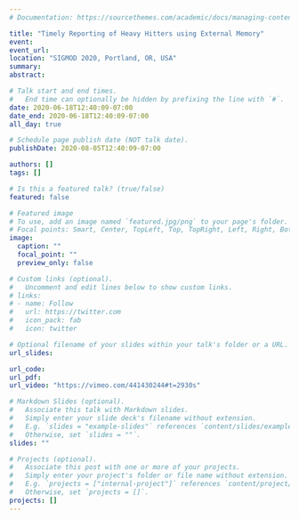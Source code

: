 ```yaml
---
# Documentation: https://sourcethemes.com/academic/docs/managing-content/

title: "Timely Reporting of Heavy Hitters using External Memory"
event:
event_url:
location: "SIGMOD 2020, Portland, OR, USA"
summary:
abstract:

# Talk start and end times.
#   End time can optionally be hidden by prefixing the line with `#`.
date: 2020-06-18T12:40:09-07:00
date_end: 2020-06-18T12:40:09-07:00
all_day: true

# Schedule page publish date (NOT talk date).
publishDate: 2020-08-05T12:40:09-07:00

authors: []
tags: []

# Is this a featured talk? (true/false)
featured: false

# Featured image
# To use, add an image named `featured.jpg/png` to your page's folder. 
# Focal points: Smart, Center, TopLeft, Top, TopRight, Left, Right, BottomLeft, Bottom, BottomRight.
image:
  caption: ""
  focal_point: ""
  preview_only: false

# Custom links (optional).
#   Uncomment and edit lines below to show custom links.
# links:
# - name: Follow
#   url: https://twitter.com
#   icon_pack: fab
#   icon: twitter

# Optional filename of your slides within your talk's folder or a URL.
url_slides:

url_code:
url_pdf:
url_video: "https://vimeo.com/441430244#t=2930s"

# Markdown Slides (optional).
#   Associate this talk with Markdown slides.
#   Simply enter your slide deck's filename without extension.
#   E.g. `slides = "example-slides"` references `content/slides/example-slides.md`.
#   Otherwise, set `slides = ""`.
slides: ""

# Projects (optional).
#   Associate this post with one or more of your projects.
#   Simply enter your project's folder or file name without extension.
#   E.g. `projects = ["internal-project"]` references `content/project/deep-learning/index.md`.
#   Otherwise, set `projects = []`.
projects: []
---
```


